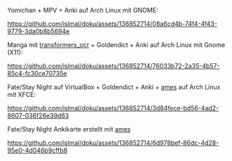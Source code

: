 Yomichan + MPV + Anki auf Arch Linux mit GNOME:


https://github.com/islmal/doku/assets/136852714/08a6cd4b-74f4-4f43-9779-3da0b8b5694e

Manga mit [transformers_ocr](https://github.com/Ajatt-Tools/transformers_ocr) + Goldendict + Anki auf Arch Linux mit Gnome (X11):

https://github.com/islmal/doku/assets/136852714/76033b72-2a35-4b57-85c4-fc30ce70735e

Fate/Stay Night auf VirtualBox + Goldendict + Anki + [ames](https://github.com/eshrh/ames) auf Arch Linux mit XFCE:


https://github.com/islmal/doku/assets/136852714/3d84fece-bd56-4ad2-8607-036f26e39d63


Fate/Stay Night Ankikarte erstellt mit [ames](https://github.com/eshrh/ames) 


https://github.com/islmal/doku/assets/136852714/6d978bef-86dc-4d28-95e0-4d046b9cffb8

